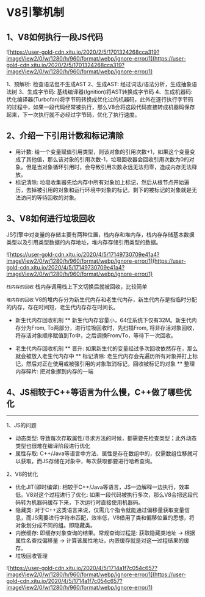 # V8引擎机制
## 1、V8如何执行一段JS代码

![https://user-gold-cdn.xitu.io/2020/2/5/1701324268cca319?imageView2/0/w/1280/h/960/format/webp/ignore-error/1](https://user-gold-cdn.xitu.io/2020/2/5/1701324268cca319?imageView2/0/w/1280/h/960/format/webp/ignore-error/1)

1、预解析: 检查语法但不生成AST
2、生成AST: 经过词法/语法分析，生成抽象语法树
3、生成字节码: 基线编译器(Ignition)将AST转换成字节码
4、生成机器码: 优化编译器(Turbofan)将字节码转换成优化过的机器码，此外在逐行执行字节码的过程中，如果一段代码经常被执行，那么V8会将这段代码直接转成机器码保存起来，下一次执行就不必经过字节码，优化了执行速度。

## 2、介绍一下引用计数和标记清除
* 用计数: 给一个变量赋值引用类型，则该对象的引用次数+1，如果这个变量变成了其他值，那么该对象的引用次数-1，垃圾回收器会回收引用次数为0的对象。但是当对象循环引用时，会导致引用次数永远无法归零，造成内存无法释放。
* 标记清除: 垃圾收集器先给内存中所有对象加上标记，然后从根节点开始遍历，去掉被引用的对象和运行环境中对象的标记，剩下的被标记的对象就是无法访问的等待回收的对象。

## 3、V8如何进行垃圾回收
JS引擎中对变量的存储主要有两种位置，栈内存和堆内存，栈内存存储基本数据类型以及引用类型数据的内存地址，堆内存存储引用类型的数据。

![https://user-gold-cdn.xitu.io/2020/4/5/17149730709e41a4?imageView2/0/w/1280/h/960/format/webp/ignore-error/1](https://user-gold-cdn.xitu.io/2020/4/5/17149730709e41a4?imageView2/0/w/1280/h/960/format/webp/ignore-error/1)

`栈内存的回收`
栈内存调用栈上下文切换后就被回收，比较简单

`堆内存的回收`
V8的堆内存分为新生代内存和老生代内存，新生代内存是指临时分配的内存，存在时间短，老生代内存存在时间长。

* 新生代内存回收机制
** 新生代内存容量小，64位系统下仅有32M。新生代内存分为From, To两部分，进行垃圾回收时，先扫描From, 将非存活对象回收，将存活对象顺序赋值到To中，之后调换From/To，等待下一次回收。

* 老生代内存回收机制
** 晋升: 如果新生代的变量经过多次回收依然存在，那么就会被放入老生代内存中
** 标记清除: 老生代内存会先遍历所有对象并打上标记，然后对正在使用或被强引用的对象取消标记，回收被标记的对象
** 整理内存碎片: 把对象挪到内存的一端

## 4、JS相较于C++等语言为什么慢，C++做了哪些优化
***

1、JS的问题
* 动态类型: 导致每次存取属性/寻求方法的时候，都需要先检查类型；此外动态类型也很难在编译阶段进行优化
* 属性存取: C++/Java等语言中方法、属性是存在数组中的，仅需数组位移就可以获取，而JS存储在对象中，每次获取都要进行哈希查询。

2、V8的优化
* 优化JIT(即时编译): 相较于C++/Java等语言，JS一边解释一边执行，效率低。V8对这个过程进行了优化: 如果一段代码被执行多次，那么V8会把这段代码转为机器码缓存下来，下次运行时直接使用机器码。
* 隐藏类: 对于C++这类语言来说，仅需几个指令就能通过偏移量获取变量信息，而JS需要进行字符串匹配，效率低，V8借用了类和偏移位置的思想，将对象划分成不同的组。即隐藏类。
* 内嵌缓存: 即缓存对象查询的结果。常规查询过程是: 获取隐藏类地址 -> 根据属性名查找偏移量 -> 计算该属性地址，内嵌缓存就是对这一过程结果的缓存。
* 垃圾回收管理

![https://user-gold-cdn.xitu.io/2020/4/5/1714a1f7c054c657?imageView2/0/w/1280/h/960/format/webp/ignore-error/1](https://user-gold-cdn.xitu.io/2020/4/5/1714a1f7c054c657?imageView2/0/w/1280/h/960/format/webp/ignore-error/1)